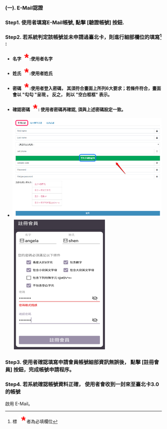 ### \(一\). E-Mail認證

### Step1. 使用者填寫E-Mail帳號,  點擊 \[驗證帳號\] 按鈕.

### Step2. 若系統判定該帳號並未申請過臺北卡，則進行細部欄位的填寫[^1] :

* #### 名字![](/assets/star.png)  :使用者名字
* #### 姓氏![](/assets/star.png)  :使用者姓氏
* #### 密碼![](/assets/star.png)  :使用者登入密碼， 其須符合畫面上所列6大要求；若條件符合，畫面會以 "勾勾 "呈現 。 反之， 則以 "空白框框" 表示。
* #### 確認密碼![](/assets/star.png) : 使用者密碼再確認, 須與上述密碼設定一致。

* #### ![](/assets/phone_registered.png)![](/assets/email_registered1.png)

### Step3. 使用者確認填寫申請會員帳號細部資訊無誤後， 點擊 \[註冊會員\] 按鈕，完成帳號申請程序。

### Step4. 若系統確認帳號資料正確， 使用者會收到一封來至臺北卡3.0 的帳號
啟用                 E-Mail。

[^1]: 標 ![](/assets/star.png) 者為必填欄位


